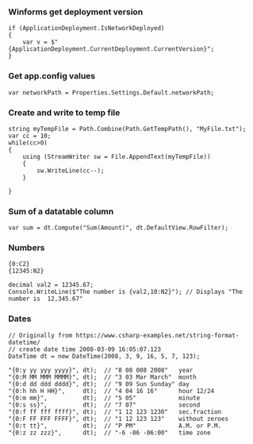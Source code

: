 ### Winforms get deployment version
    if (ApplicationDeployment.IsNetworkDeployed) 
    {
        var v = $"{ApplicationDeployment.CurrentDeployment.CurrentVersion}";
    }

### Get app.config values
    var networkPath = Properties.Settings.Default.networkPath;

### Create and write to temp file
    string myTempFile = Path.Combine(Path.GetTempPath(), "MyFile.txt");
    var cc = 10;
    while(cc>0)
    {
        using (StreamWriter sw = File.AppendText(myTempFile))
        {
            sw.WriteLine(cc--);
        }

    }
    
### Sum of a datatable column
    var sum = dt.Compute("Sum(Amount)", dt.DefaultView.RowFilter);
 
### Numbers
    {0:C2}
    {12345:N2}
    
    decimal val2 = 12345.67;
    Console.WriteLine($"The number is {val2,10:N2}"); // Displays "The number is  12,345.67"

    

### Dates
    // Originally from https://www.csharp-examples.net/string-format-datetime/
    // create date time 2008-03-09 16:05:07.123
    DateTime dt = new DateTime(2008, 3, 9, 16, 5, 7, 123);

    "{0:y yy yyy yyyy}", dt);  // "8 08 008 2008"   year
    "{0:M MM MMM MMMM}", dt);  // "3 03 Mar March"  month
    "{0:d dd ddd dddd}", dt);  // "9 09 Sun Sunday" day
    "{0:h hh H HH}",     dt);  // "4 04 16 16"      hour 12/24
    "{0:m mm}",          dt);  // "5 05"            minute
    "{0:s ss}",          dt);  // "7 07"            second
    "{0:f ff fff ffff}", dt);  // "1 12 123 1230"   sec.fraction
    "{0:F FF FFF FFFF}", dt);  // "1 12 123 123"    without zeroes
    "{0:t tt}",          dt);  // "P PM"            A.M. or P.M.
    "{0:z zz zzz}",      dt);  // "-6 -06 -06:00"   time zone
